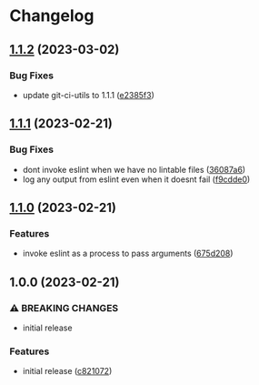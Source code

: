 # Changelog

## [1.1.2](https://github.com/Sleavely/eslint-pullrequest/compare/v1.1.1...v1.1.2) (2023-03-02)


### Bug Fixes

* update git-ci-utils to 1.1.1 ([e2385f3](https://github.com/Sleavely/eslint-pullrequest/commit/e2385f3cd190afe069b6bfa1fb127945477f6693))

## [1.1.1](https://github.com/Sleavely/eslint-pullrequest/compare/v1.1.0...v1.1.1) (2023-02-21)


### Bug Fixes

* dont invoke eslint when we have no lintable files ([36087a6](https://github.com/Sleavely/eslint-pullrequest/commit/36087a6fea391a3e7a2669a3d55e9659dcc0c662))
* log any output from eslint even when it doesnt fail ([f9cdde0](https://github.com/Sleavely/eslint-pullrequest/commit/f9cdde0b9d567132a626d683a482db20b3f3d6c1))

## [1.1.0](https://github.com/Sleavely/eslint-pullrequest/compare/v1.0.0...v1.1.0) (2023-02-21)


### Features

* invoke eslint as a process to pass arguments ([675d208](https://github.com/Sleavely/eslint-pullrequest/commit/675d2086228f6c4e3713150975f12f07b04f6315))

## 1.0.0 (2023-02-21)


### ⚠ BREAKING CHANGES

* initial release

### Features

* initial release ([c821072](https://github.com/Sleavely/eslint-pullrequest/commit/c821072a123e643a2b8f2e55165f02ac9f505227))
